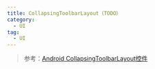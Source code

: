 ```yaml
---
title: CollapsingToolbarLayout（TODO）
category: 
  - UI
tag:
  - UI
---
```


> 参考：[Android CollapsingToolbarLayout控件](https://blog.csdn.net/chennai1101/article/details/82382298)
